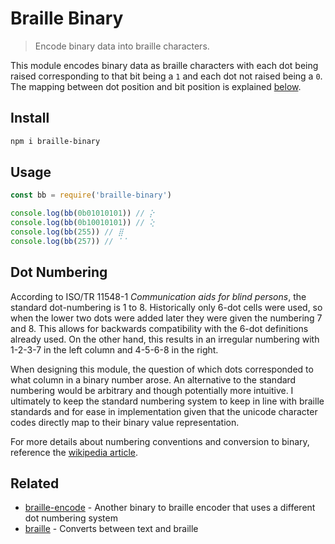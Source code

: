 # Braille Binary

> Encode binary data into braille characters.

This module encodes binary data as braille characters with each dot being raised
corresponding to that bit being a `1` and each dot not raised being a `0`. The
mapping between dot position and bit position is explained
[below](#dot-numbering).

## Install

```sh
npm i braille-binary
```

## Usage

```js
const bb = require('braille-binary')

console.log(bb(0b01010101)) // ⡕
console.log(bb(0b10010101)) // ⢕
console.log(bb(255)) // ⣿
console.log(bb(257)) // ⠁⠁
```

## Dot Numbering

<img
src="https://upload.wikimedia.org/wikipedia/commons/thumb/b/bb/Braille8dotCellNumbering.svg/57px-Braille8dotCellNumbering.svg.png" alt="" style="float: left; margin-right: 10px;">

According to ISO/TR 11548-1 _Communication aids for blind persons_, the standard
dot-numbering is 1 to 8. Historically only 6-dot cells were used, so when the
lower two dots were added later they were given the numbering 7 and 8. This
allows for backwards compatibility with the 6-dot definitions already used. On
the other hand, this results in an irregular numbering with 1-2-3-7 in the left
column and 4-5-6-8 in the right.

When designing this module, the question of which dots corresponded to what
column in a binary number arose. An alternative to the standard numbering would
be arbitrary and though potentially more intuitive. I ultimately to keep the
standard numbering system to keep in line with braille standards and for ease in
implementation given that the unicode character codes directly map to their binary
value representation.

For more details about numbering conventions and conversion to binary, reference
the [wikipedia
article](https://en.wikipedia.org/wiki/Braille_Patterns#Identifying.2C_naming_and_ordering).

## Related

- [braille-encode](https://www.npmjs.com/package/braille-encode) - Another binary
to braille encoder that uses a different dot numbering system
- [braille](https://www.npmjs.com/package/braille) - Converts between text and
braille
